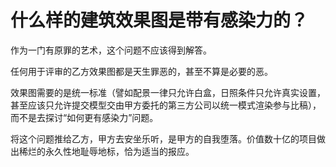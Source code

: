 # 什么样的建筑效果图是带有感染力的？

作为一门有原罪的艺术，这个问题不应该得到解答。  
  
任何用于评审的乙方效果图都是天生罪恶的，甚至不算是必要的恶。  
  
效果图需要的是统一标准（譬如配景一律只允许白盒，日照条件只允许真实设置，甚至应该只允许提交模型交由甲方委托的第三方公司以统一模式渲染参与比稿），而不是去探讨“如何更有感染力”问题。  
  
将这个问题推给乙方，甲方去安坐乐听，是甲方的自我堕落。价值数十亿的项目做出稀烂的永久性地耻辱地标，恰为适当的报应。

